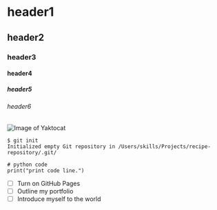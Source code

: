 # header1
## header2
### header3
#### header4
##### header5
###### header6

![Image of Yaktocat](https://octodex.github.com/images/yaktocat.png)

```
$ git init
Initialized empty Git repository in /Users/skills/Projects/recipe-repository/.git/
```

```
# python code
print("print code line.")
```

- [ ] Turn on GitHub Pages
- [ ] Outline my portfolio
- [ ] Introduce myself to the world
